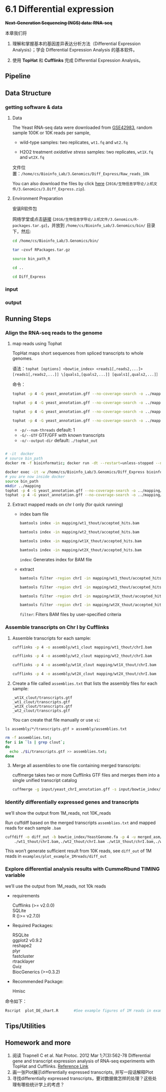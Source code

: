 # 6.1 Differential expression

~~**Next-Generation Sequencing (NGS) data: RNA-seq**~~

本章我们将

1. 理解和掌握基本的基因差异表达分析方法（Differential Expression Analysis）；学会 Differential Expression Analysis 的基本软件。

2. 使用 **TopHat** 和 **Cufflinks** 完成 Differential Expression Analysis。


## Pipeline


## Data Structure

### getting software & data

1. Data

   The Yeast RNA-seq data were downloaded from [GSE42983](https://www.ncbi.nlm.nih.gov/geo/query/acc.cgi?acc=GSE42983), 
       random sample 100K or 10K reads per sample,
   
   - wild-type samples: two replicates, `wt1.fq` and `wt2.fq`
   
   - H2O2 treatment _oxidative stress_ samples: two replicates, `wt1X.fq` and `wt2X.fq`
   
   文件位置：`/home/cs/Bioinfo_Lab/3.Genomics/Diff_Express/Raw_reads_10k`
   
   You can also download the files by click [here](https://www.jianguoyun.com/p/DTCJc-gQ0NLuBRj9kQ4#) (`2016/生物信息学导论/上机文件/3.Genomics/3.Diff_Express.zip`).

2. Environment Preparation

   安装R软件包
   
   网络学堂或点击[链接](https://www.jianguoyun.com/p/DTCJc-gQ0NLuBRj9kQ4#) (`2016/生物信息学导论/上机文件/3.Genomics/R-packages.tar.gz`)，并放到 `/home/cs/Bioinfo_Lab/3.Genomics/bin/` 目录下，然后:
   
   ```bash
   cd /home/cs/Bioinfo_Lab/3.Genomics/bin/
   
   tar –zxvf RPackages.tar.gz         
   
   source bin_path_R
   
   cd ..
   
   cd Diff_Express
   ```

### input

### output

## Running Steps

### Align the RNA-seq reads to the genome

1. map reads using Tophat

   TopHat maps short sequences from spliced transcripts to whole genomes.
   
   语法：`tophat [options] <bowtie_index> <reads1[,reads2,...]> [reads1[,reads2,...]] \[quals1,[quals2,...]] [quals1[,quals2,...]］`
   
   命令：
   
   ```bash
   tophat -p 4 -G yeast_annotation.gff --no-coverage-search -o ../mapping/wt1_thout bowtie_index/YeastGenome wt1.fq 
   
   tophat -p 4 -G yeast_annotation.gff --no-coverage-search -o ../mapping/wt2_thout bowtie_index/YeastGenome wt2.fq 
   
   tophat -p 4 -G yeast_annotation.gff --no-coverage-search -o ../mapping/wt1X_thout bowtie_index/YeastGenome wt1X.fq 
   
   tophat -p 4 -G yeast_annotation.gff --no-coverage-search -o ../mapping/wt2X_thout  bowtie_index/YeastGenome wt2X.fq
   ```
   
   - `-p/--num-threads`  default: 1                     
   - `-G/--GTF`          GTF/GFF with known transcripts 
   - `-o/--output-dir`   default: `./tophat_out`          

```bash

# -it  docker
# source bin_path
docker rm -f bioinformatic; docker run -dt --restart=unless-stopped --name bioinformatic bioinformatic

docker exec -it -w /home/cs/Bioinfo_Lab/3.Genomics/Diff_Express bioinformatic bash
# you are now inside docker
source bin_path
mkdir ../mapping
tophat -p 4 -G yeast_annotation.gff --no-coverage-search -o ../mapping/wt1_thout bowtie_index/YeastGenome Raw_reads_10k/wt1.fq 
tophat -p 4 -G yeast_annotation.gff --no-coverage-search -o ../mapping/wt2_thout bowtie_index/YeastGenome Raw_reads_10k/wt2.fq 
```     
   
2. Extract mapped reads on chr I only (for quick running)
   
   - index bam file
   
     ```bash
     bamtools index -in mapping/wt1_thout/accepted_hits.bam 
     
     bamtools index -in mapping/wt2_thout/accepted_hits.bam 
     
     bamtools index -in mapping/wt1X_thout/accepted_hits.bam
     
     bamtools index -in mapping/wt2X_thout/accepted_hits.bam
     ```
     
     `index`: Generates index for BAM file
     
   - extract
     
     ```bash
     bamtools filter -region chrI -in mapping/wt1_thout/accepted_hits.bam -out mapping/wt1_thout/chrI.bam
     
     bamtools filter -region chrI -in mapping/wt2_thout/accepted_hits.bam -out mapping/wt2_thout/chrI.bam
     
     bamtools filter -region chrI -in mapping/wt1X_thout/accepted_hits.bam -out mapping/wt1X_thout/chrI.bam
     
     bamtools filter -region chrI -in mapping/wt2X_thout/accepted_hits.bam -out mapping/wt2X_thout/chrI.bam
     ```
     
     `filter`: Filters BAM files by user-specified criteria

### Assemble transcripts on Chr I by Cufflinks

1. Assemble transcripts for each sample:
   
   ```bash
   cufflinks -p 4 -o assembly/wt1_clout mapping/wt1_thout/chrI.bam 
   
   cufflinks -p 4 -o assembly/wt2_clout mapping/wt2_thout/chrI.bam 
   
   cufflinks -p 4 -o assembly/wt1X_clout mapping/wt1X_thout/chrI.bam 
   
   cufflinks -p 4 -o assembly/wt2X_clout mapping/wt2X_thout/chrI.bam
   ```
   
2. Create a file called `assemblies.txt` that lists the assembly files for each sample:
   
   ```
   _wt1X_clout/transcripts.gtf
   _wt1_clout/transcripts.gtf
   _wt2X_clout/transcripts.gtf   
   _wt2_clout/transcripts.gtf
   ```

   You can create that file manually or use `vi`:
   
`ls assembly/*/transcripts.gtf > assembly/assemblies.txt`

   ```bash
   rm -f assemblies.txt;
   for i in `ls | grep clout`;
   do 
     echo ./$i/transcripts.gtf >> assemblies.txt;
   done
   ```
   
3. Merge all assemblies to one file containing merged transcripts:
   
   cuffmerge takes two or more Cufflinks GTF files and merges them into a single unified transcript catalog
   
   ```bash
   cuffmerge -g input/yeast_chrI_annotation.gff -s input/bowtie_index/YeastGenome.fa -p 4 -o assembly/merged assembly/assemblies.txt 
   ```

### Identify differentially expressed genes and transcripts

we’ll show the output from 1M_reads, not 10K_reads

Run cuffdiff based on the merged transcripts `assemblies.txt` and mapped reads for each sample `.bam`

```bash
cuffdiff -o diff_out -b bowtie_index/YeastGenome.fa -p 4 -u merged_asm/merged.gtf \
    ./wt1_thout/chrI.bam,./wt2_thout/chrI.bam ./wt1X_thout/chrI.bam,./wt2X_thout/chrI.bam
```

This won’t generate sufficient result from 10K reads, see `diff_out` of 1M reads in `examples/plot_example_1Mreads/diff_out` 

### Explore differential analysis results with CummeRbund TIMING variable

we’ll use the output from 1M_reads, not 10k reads

- requirements

  Cufflinks (>= v2.0.0)  
  SQLite  
  R ()>= v2.7.0)

- Required Packages:

  RSQLite  
  ggplot2 v0.9.2  
  reshape2  
  plyr  
  fastcluster  
  rtracklayer  
  Gviz  
  BiocGenerics (>=0.3.2)  

- Recommended Package:

  Hmisc

命令如下：

```bash
Rscript  plot_DE_chart.R       #See example figures of 1M reads in examples/plot_example_1Mreads/DE_plots
```

## Tips/Utilities

## Homework and more

1. 阅读 Trapnell C et al. Nat Protoc. 2012 Mar 1;7(3):562-78 Differential gene and transcript expression analysis of RNA-seq experiments with TopHat and Cufflinks. [Reference Link](http://www.ncbi.nlm.nih.gov/pubmed/22383036)
2. 画一张Plot展示differentially expressed transcripts, 并写一段话解释Plot
3. 寻找differentially expressed transcripts，要对数据做怎样的处理？这些处理有哪些统计学上的考虑？



